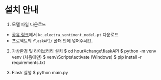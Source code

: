 # 설치 안내

1. 모델 파일 다운로드

- [공유 링크](https://drive.google.com/file/d/1-7ZkqtBX1llIPKGabpQRbIVEyUmFhook/view?usp=sharing)에서 `kc_electra_sentiment_model.pt` 다운로드
- 프로젝트의 `flaskAPI/` 폴더 안에 넣어주세요.

2. 가상환경 및 라이브러리 설치
   $ cd hourXchange\flaskAPI
   $ python -m venv venv (처음에만)
   $ venv\Scripts\activate (Windows)
   $ pip install -r requirements.txt

3. Flask 실행
   $ python main.py
